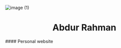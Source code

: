 ![image (1)](https://user-images.githubusercontent.com/116168762/196684466-40ba1559-29d0-4808-a7dc-0aefa5777d1c.jpg)
<h1 align="center">Abdur Rahman</h1>
#### Personal website
